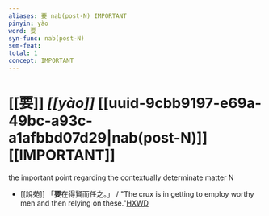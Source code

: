```yaml
---
aliases: 要 nab(post-N) IMPORTANT
pinyin: yào
word: 要
syn-func: nab(post-N)
sem-feat: 
total: 1
concept: IMPORTANT 
---
```

# [[要]] *[[yào]]*  [[uuid-9cbb9197-e69a-49bc-a93c-a1afbbd07d29|nab(post-N)]] [[IMPORTANT]]
the important point regarding the contextually determinate matter N
 - [[說苑]] 「**要**在得賢而任之。」 / "The crux is in getting to employ worthy men and then relying on these."[HXWD](https://hxwd.org/textview.html?location=CH1a0907_CHANT_001-18a.12)
